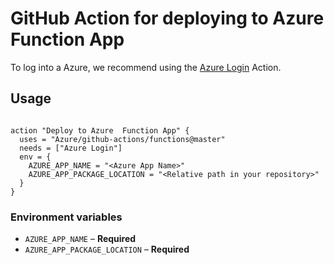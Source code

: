 # GitHub Action for deploying to Azure Function App

To log into a Azure, we recommend using the [Azure Login](https://github.com/Azure/github-actions/tree/master/login) Action.


## Usage

```

action "Deploy to Azure  Function App" {
  uses = "Azure/github-actions/functions@master"
  needs = ["Azure Login"]
  env = {
    AZURE_APP_NAME = "<Azure App Name>"
    AZURE_APP_PACKAGE_LOCATION = "<Relative path in your repository>"
  }
}

```




### Environment variables

- `AZURE_APP_NAME` – **Required** 
- `AZURE_APP_PACKAGE_LOCATION` – **Required** 

